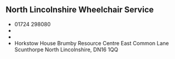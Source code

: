 
## North Lincolnshire Wheelchair Service

- <i class="fa fa-phone"></i> 01724 298080
- <i class="fa fa-envelope"></i> <a href="mailto:"></a>
- <i class="fa fa-home"></i> []()
- <i class="fa fa-building"></i> Horkstow House Brumby Resource Centre East Common Lane  Scunthorpe North Lincolnshire, DN16 1QQ
